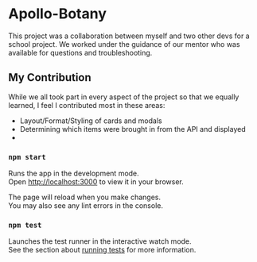 # Apollo-Botany

This project was a collaboration between myself and two other devs for a school project. We worked under the guidance of our mentor who was available for questions and troubleshooting. 

## My Contribution

While we all took part in every aspect of the project so that we equally learned, I feel I contributed most in these areas: 

- Layout/Format/Styling of cards and modals
- Determining which items were brought in from the API and displayed
- 

### `npm start`

Runs the app in the development mode.\
Open [http://localhost:3000](http://localhost:3000) to view it in your browser.

The page will reload when you make changes.\
You may also see any lint errors in the console.

### `npm test`

Launches the test runner in the interactive watch mode.\
See the section about [running tests](https://facebook.github.io/create-react-app/docs/running-tests) for more information.

